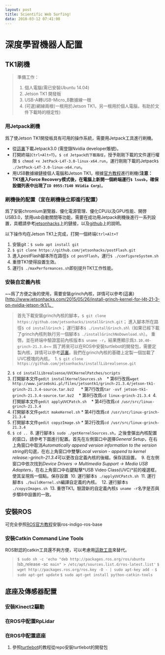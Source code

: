 ```yaml
---
layout: post
title: Scientific Web Surfing!
data: 2018-03-12 07:41:00
---
```


# 深度學習機器人配置

## TK1刷機
> 準備工作： 
> 1. 個人電腦\(需已安裝Ubuntu 14.04\)
> 2. Jetson TK1 開發板
> 3. USB-A轉USB-Micro_B數據線一根
> 4. \(可選)網線兩根\(一根用於Jetson TK1，另一根用於個人電腦，有助於文件下載時的穩定性)

### 用Jetpack刷機
爲了使Jetson TK1開發板具有可用的操作系統，需要用Jetpack工具進行刷機。
- 從[這裏](https://developer.nvidia.com/embedded/downloads?#?tx=$product,jetson_tk1)下載Jetpack3.0 \(需登錄Nvidia developer賬號\)。
- 打開終端\(`Ctrl+Alt+T`)，`$ cd Jetpack的下載路徑`，授予剛剛下載的文件運行權限 `$ chmod +x JetPack-L4T-3.0-linux-x64.run`，運行剛剛下載的Jetpack`$ ./JetPack-L4T-3.0-linux-x64.run`。
- 用USB數據線鏈接個人電腦和Jetson TK1，根據[官方教程](http://docs.nvidia.com/jetpack-l4t/index.html#developertools/mobile/jetpack/l4t/3.0/jetpack_l4t_install.htm)進行刷機\(**注意：TK1進入Force Recovery模式後，在電腦上新開一個終端運行`$ lsusb`，確保設備列表中出現了`ID 0955:7140 NVidia Corp`**)。

### 刷機後的配置（宜在刷機後立即進行配置）
爲了安裝chromium瀏覽器、優化電源管理、優化CPU以及GPU性能、開啓USB3.0，禁用usb自動關閉等功能，需要在成功用Jetpack刷機後進行一系列設置，具體請參考[jetsonhacks](http://www.jetsonhacks.com/2015/03/10/after-lt4-21-3-flash-setup-nvidia-jetson-tk1/)上的鏈接，以及[github](https://github.com/jetsonhacks/postFlash)上的說明。

以下操作均在Jetson TK1上完成，打開一個終端`Ctrl+Alt+T`
  1. 安裝git：`$ sudo apt install git`
  2. `$ git clone https://github.com/jetsonhacks/postFlash.git`
  3. 進入postFlash腳本所在路徑`$ cd postFlash`，運行`$ ./configureSystem.sh`
  4. 重啓TK1使得設置生效。
  5. 運行`$ ./maxPerformances.sh`即刻提升TK1工作性能。

### 安裝自定義內核
~~爲了方便之後的使用，需要安裝grinch內核，詳情可以參考(這裏)[http://www.jetsonhacks.com/2015/05/26/install-grinch-kernel-for-l4t-21-3-on-nvidia-jetson-tk1/]。
> 首先下載安裝grinch內核的腳本，`$ git clone https://github.com/jetsonhacks/installGrinch.git`；
> 進入腳本所在路徑`$ cd installGrinch`；
> 運行腳本`$ ./installGrinch.sh`\（如果已經下載了grinch內核則執行另一個腳本`$ ./installGrinchNoDownload.sh`）。
> 重啓。並在終端中驗證當前內核版本`$ uname -r`，結果應顯示爲`3.10.40-grinch-21.3.4`~~
爲了將來可以在ROS中安裝turtlebot的開發包，需要定製內核，詳情可以參考[這裏](http://www.jetsonhacks.com/2016/06/29/build-custom-kernel-nvidia-jetson-tk1/)。我們在grinch內核的基礎上定製一個加載了UVC模塊的內核。
  1. `$ git clone https://github.com/jetsonhacks/installLibrealsense.git`
  2. `$ cd installLibrealsense/UVCKernelPatches/scripts`
  3. 打開腳本文件`gedit installKernelSources.sh`
    * 第6行改爲`wget http://www.jarzebski.pl/files/jetsontk1/grinch-21.3.4/jetson-tk1-grinch-21.3.4-source.tar.bz2
`
    * 第7行改爲`tar -xvf jetson-tk1-grinch-21.3.4-source.tar.bz2`
    * 第8行改爲`cd linux-grinch-21.3.4`
  4. 打開腳本文件`gedit applyUVCPatch.sh`
    * 第4行改爲`cd /usr/src/linux-grinch-21.3.4`
  5. 打開腳本文件`gedit makeKernel.sh`
    * 第4行改爲`cd /usr/src/linux-grinch-21.3.4`
  6. 打開腳本文件`gedit copyzImage.sh`
    * 第2行改爲`cd /usr/src/linux-grinch-21.3.4`
  7. `$ cd ..`
  8. 運行腳本`$ sudo ./getKernelSources.sh`，之後會彈出內核配置的窗口，請參考下圖進行配置。首先在左側窗口中選擇*General Setup*，在右上角窗口中取消*Automatically append version information to the version string*的勾選，在右上角窗口中雙擊*Local version - append to kernel release:-grinch-21.3.4*可以更改自定義內核的後綴。保存該設置。
  9. 在左側窗口中依次找到*Device Drivers -> Multimedia Support -> Media USB Adapters*，在右上角窗口中右鍵點擊*USB Video Class(UVC)*前的複選框，使其呈現爲一個點。保存設置
  10. 運行腳本`$ ./applyUVCPatch.sh`
  11. 運行腳本`$ ./buildKernel.sh`編譯自定義的內核。
  12. 運行腳本`$ ./copyzImages.sh`
  13. 重啓TK1。驗證新的自定義內核`$ uname -r`名字是否與步驟8中設置的一致。

## 安裝ROS
可完全參照[ROS官方教程](http://wiki.ros.org/indigo/Installation/UbuntuARM)安裝ros-indigo-ros-base
### 安裝Catkin Command Line Tools
ROS默認的catkin工具還不夠方便，可以考慮用[這款工具](https://catkin-tools.readthedocs.io/en/latest/)來替代。
> `$ sudo sh -c 'echo "deb http://packages.ros.org/ros/ubuntu `lsb_release -sc` main" > /etc/apt/sources.list.d/ros-latest.list'`
> `$ wget http://packages.ros.org/ros.key -O - | sudo apt-key add -`
> `$ sudo apt-get update`
> `$ sudo apt-get install python-catkin-tools`

## 底座及傳感器配置

### 安裝Kinect2驅動

### 在ROS中配置RpLidar

### 在ROS中配置底座
1. 參照[turtlebot](http://wiki.ros.org/turtlebot/Tutorials/indigo/Turtlebot%20Installation)的教程從repo安裝turtlebot的開發包
